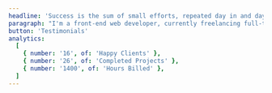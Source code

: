 ```yaml
---
headline: 'Success is the sum of small efforts, repeated day in and day out.'
paragraph: "I'm a front-end web developer, currently freelancing full-time on Upwork, I offer money-back guarantee, premium, after-sales service, you can always check my past client’s feedback in the testimonials section to make sure you are in good hands."
button: 'Testimonials'
analytics:
  [
    { number: '16', of: 'Happy Clients' },
    { number: '26', of: 'Completed Projects' },
    { number: '1400', of: 'Hours Billed' },
  ]
---
```

